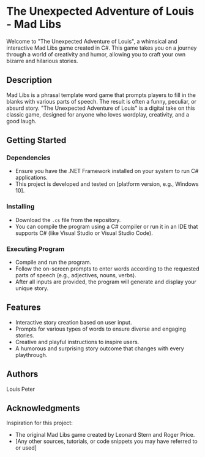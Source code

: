 # The Unexpected Adventure of Louis - Mad Libs

Welcome to "The Unexpected Adventure of Louis", a whimsical and interactive Mad Libs game created in C#. This game takes you on a journey through a world of creativity and humor, allowing you to craft your own bizarre and hilarious stories.

## Description

Mad Libs is a phrasal template word game that prompts players to fill in the blanks with various parts of speech. The result is often a funny, peculiar, or absurd story. "The Unexpected Adventure of Louis" is a digital take on this classic game, designed for anyone who loves wordplay, creativity, and a good laugh.

## Getting Started

### Dependencies

- Ensure you have the .NET Framework installed on your system to run C# applications.
- This project is developed and tested on [platform version, e.g., Windows 10].

### Installing

- Download the `.cs` file from the repository.
- You can compile the program using a C# compiler or run it in an IDE that supports C# (like Visual Studio or Visual Studio Code).

### Executing Program

- Compile and run the program.
- Follow the on-screen prompts to enter words according to the requested parts of speech (e.g., adjectives, nouns, verbs).
- After all inputs are provided, the program will generate and display your unique story.

## Features

- Interactive story creation based on user input.
- Prompts for various types of words to ensure diverse and engaging stories.
- Creative and playful instructions to inspire users.
- A humorous and surprising story outcome that changes with every playthrough.

## Authors

Louis Peter 

## Acknowledgments

Inspiration for this project:
- The original Mad Libs game created by Leonard Stern and Roger Price.
- [Any other sources, tutorials, or code snippets you may have referred to or used]

